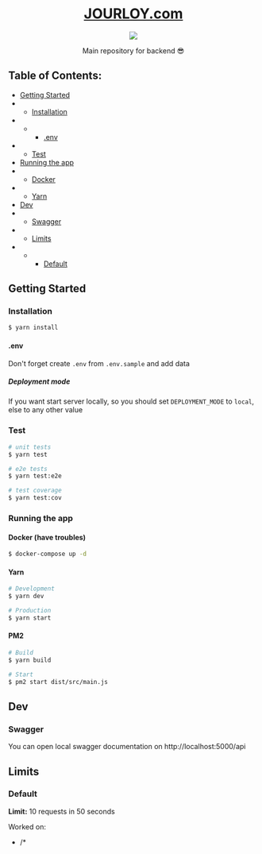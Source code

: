 <a href="https://jourloy.com/">
	<h1 align="center">
		JOURLOY.com
	</h1>
</a>

<p align="center">
	<a href="" target="_blank"><img src="https://img.shields.io/github/v/tag/jourloy-com/backend?color=red&label=version&style=for-the-badge&labelColor=000000"/></a>
</p>

<p align="center">Main repository for backend 😎</p>

## Table of Contents:

- [Getting Started](#getting-started)
- - [Installation](#installation)
- - - [.env](#env)
- - [Test](test)
- [Running the app](#running-the-app)
- - [Docker](#docker)
- - [Yarn](#yarn)
- [Dev](#dev)
- - [Swagger](#swagger)
- - [Limits](#limits)
- - - [Default](#default)

## Getting Started

### Installation

```bash
$ yarn install
```

#### .env

Don't forget create `.env` from `.env.sample` and add data

##### Deployment mode

If you want start server locally, so you should set `DEPLOYMENT_MODE` to `local`, else to any other value

### Test

```bash
# unit tests
$ yarn test

# e2e tests
$ yarn test:e2e

# test coverage
$ yarn test:cov
```

### Running the app

#### Docker (have troubles)

```bash
$ docker-compose up -d
```

#### Yarn
```bash
# Development
$ yarn dev

# Production
$ yarn start
```

#### PM2

```bash
# Build
$ yarn build

# Start
$ pm2 start dist/src/main.js
```
## Dev

### Swagger

You can open local swagger documentation on http://localhost:5000/api

## Limits

### Default

**Limit:** 10 requests in 50 seconds

Worked on:

- /*
